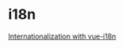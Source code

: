 # i18n

[Internationalization with vue-i18n](https://vueschool.io/courses/internationalization-with-vue-i18n)
